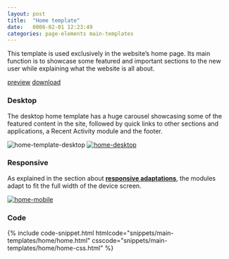 ```yaml
---
layout: post
title:  "Home template"
date:   0008-02-01 12:23:49
categories: page-elements main-templates
---
```


This template is used exclusively in the website’s home page. Its main function is to showcase some
featured and important sections to the new user while explaining what the website is all about.

<a class="btn btn--preview" target="_blank" href="http://localhost:4000/gfw-style-guides/downloads/main-templates/home/index.html">preview</a>
<a class="btn btn--download" download="home-template.zip" href="http://localhost:4000/gfw-style-guides/downloads/main-templates/home/home.zip">download</a>

### Desktop

The desktop home template has a huge carousel showcasing some of the featured content in the site, followed by
quick links to other sections and applications, a Recent Activity module and the footer.


<div class="gallery">
  <img src="/gfw-style-guides/images/posts/main-templates/home-template/02-01-home-template-desktop.png" alt="home-template-desktop">
  <a href="/gfw-style-guides/images/posts/main-templates/home-template/02-02-home-desktop-full.jpg">
    <img src="/gfw-style-guides/images/posts/main-templates/home-template/02-02-home-desktop.png" alt="home-desktop">
  </a>
</div>

### Responsive

As explained in the section about **[responsive adaptations][responsive-adaptations-link]**, the modules adapt to fit the
full width of the device screen.

<div class="gallery">
  <a href="/gfw-style-guides/images/posts/main-templates/home-template/02-03-home-mobile-full.jpg">
    <img src="/gfw-style-guides/images/posts/main-templates/home-template/02-03-home-mobile.png" alt="home-mobile">
  </a>
</div>

### Code

<div id="code-snippet-box1" class="code-snippet-box">
  {% include code-snippet.html htmlcode="snippets/main-templates/home/home.html" csscode="snippets/main-templates/home/home-css.html" %}
</div>

[responsive-adaptations-link]: /gfw-style-guides/page-elements/responsive-adaptations.html  "responsive adaptations"
